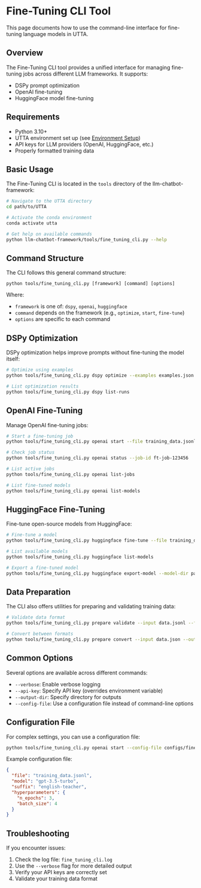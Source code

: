 # Fine-Tuning CLI Tool

This page documents how to use the command-line interface for fine-tuning language models in UTTA.

## Overview

The Fine-Tuning CLI tool provides a unified interface for managing fine-tuning jobs across different LLM frameworks. It supports:

- DSPy prompt optimization
- OpenAI fine-tuning
- HuggingFace model fine-tuning

## Requirements

- Python 3.10+
- UTTA environment set up (see [Environment Setup](Environment-Setup))
- API keys for LLM providers (OpenAI, HuggingFace, etc.)
- Properly formatted training data

## Basic Usage

The Fine-Tuning CLI is located in the `tools` directory of the llm-chatbot-framework:

```bash
# Navigate to the UTTA directory
cd path/to/UTTA

# Activate the conda environment
conda activate utta

# Get help on available commands
python llm-chatbot-framework/tools/fine_tuning_cli.py --help
```

## Command Structure

The CLI follows this general command structure:

```
python tools/fine_tuning_cli.py [framework] [command] [options]
```

Where:
- `framework` is one of: `dspy`, `openai`, `huggingface`
- `command` depends on the framework (e.g., `optimize`, `start`, `fine-tune`)
- `options` are specific to each command

## DSPy Optimization

DSPy optimization helps improve prompts without fine-tuning the model itself:

```bash
# Optimize using examples
python tools/fine_tuning_cli.py dspy optimize --examples examples.json --module teacher_responder

# List optimization results
python tools/fine_tuning_cli.py dspy list-runs
```

## OpenAI Fine-Tuning

Manage OpenAI fine-tuning jobs:

```bash
# Start a fine-tuning job
python tools/fine_tuning_cli.py openai start --file training_data.jsonl --model gpt-3.5-turbo

# Check job status
python tools/fine_tuning_cli.py openai status --job-id ft-job-123456

# List active jobs
python tools/fine_tuning_cli.py openai list-jobs

# List fine-tuned models
python tools/fine_tuning_cli.py openai list-models
```

## HuggingFace Fine-Tuning

Fine-tune open-source models from HuggingFace:

```bash
# Fine-tune a model
python tools/fine_tuning_cli.py huggingface fine-tune --file training_data.jsonl --model microsoft/phi-2 --use-lora

# List available models
python tools/fine_tuning_cli.py huggingface list-models

# Export a fine-tuned model
python tools/fine_tuning_cli.py huggingface export-model --model-dir path/to/model
```

## Data Preparation

The CLI also offers utilities for preparing and validating training data:

```bash
# Validate data format
python tools/fine_tuning_cli.py prepare validate --input data.jsonl --format openai

# Convert between formats
python tools/fine_tuning_cli.py prepare convert --input data.json --output data.jsonl --format openai
```

## Common Options

Several options are available across different commands:

- `--verbose`: Enable verbose logging
- `--api-key`: Specify API key (overrides environment variable)
- `--output-dir`: Specify directory for outputs
- `--config-file`: Use a configuration file instead of command-line options

## Configuration File

For complex settings, you can use a configuration file:

```bash
python tools/fine_tuning_cli.py openai start --config-file configs/fine_tuning_config.json
```

Example configuration file:

```json
{
  "file": "training_data.jsonl",
  "model": "gpt-3.5-turbo",
  "suffix": "english-teacher",
  "hyperparameters": {
    "n_epochs": 3,
    "batch_size": 4
  }
}
```

## Troubleshooting

If you encounter issues:

1. Check the log file: `fine_tuning_cli.log`
2. Use the `--verbose` flag for more detailed output
3. Verify your API keys are correctly set
4. Validate your training data format 